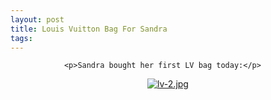 ```yaml
---
layout: post
title: Louis Vuitton Bag For Sandra
tags:
---
```



                <p>Sandra bought her first LV bag today:</p>
<div style="text-align: center;"><a href='/uploads/lv-2.jpg' title='lv-2.jpg'><img src='/uploads/lv-2.thumbnail.jpg' alt='lv-2.jpg' /></a></div>
